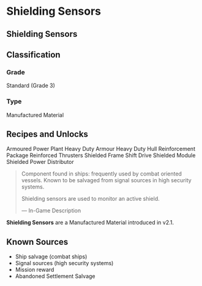 # Shielding Sensors
##  Shielding Sensors

## Classification

### Grade

Standard (Grade 3)

### Type

Manufactured Material

## Recipes and Unlocks

Armoured Power Plant
 Heavy Duty Armour
 Heavy Duty Hull Reinforcement Package
 Reinforced Thrusters
 Shielded Frame Shift Drive
 Shielded Module
 Shielded Power Distributor

> 
> 
> Component found in ships: frequently used by combat oriented vessels. Known to be salvaged from signal sources in high security systems.
> 
> Shielding sensors are used to monitor an active shield.
> 
> 
> — In-Game Description
> 

**Shielding Sensors** are a Manufactured Material introduced in v2.1.

## Known Sources

- Ship salvage (combat ships)
- Signal sources (high security systems)
- Mission reward
- Abandoned Settlement Salvage